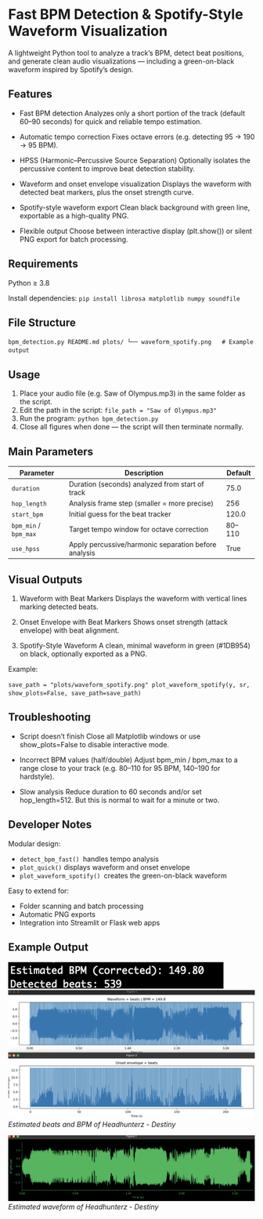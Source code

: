 # Fast BPM Detection & Spotify-Style Waveform Visualization
A lightweight Python tool to analyze a track’s BPM, detect beat positions, and generate clean audio visualizations — including a green-on-black waveform inspired by Spotify’s design.

## Features

- Fast BPM detection
Analyzes only a short portion of the track (default 60–90 seconds) for quick and reliable tempo estimation.

- Automatic tempo correction
Fixes octave errors (e.g. detecting 95 → 190 → 95 BPM).

- HPSS (Harmonic–Percussive Source Separation)
Optionally isolates the percussive content to improve beat detection stability.

- Waveform and onset envelope visualization
Displays the waveform with detected beat markers, plus the onset strength curve.

- Spotify-style waveform export
Clean black background with green line, exportable as a high-quality PNG.

- Flexible output
Choose between interactive display (plt.show()) or silent PNG export for batch processing.

## Requirements
Python ≥ 3.8

Install dependencies:
`pip install librosa matplotlib numpy soundfile
`

## File Structure
`bpm_detection.py
README.md
plots/
└── waveform_spotify.png   # Example output
`

## Usage

1. Place your audio file (e.g. Saw of Olympus.mp3) in the same folder as the script.
2. Edit the path in the script:
`file_path = "Saw of Olympus.mp3"`
3. Run the program:
`python bpm_detection.py`
4. Close all figures when done — the script will then terminate normally.

## Main Parameters


| Parameter             | Description                                          | Default |
| --------------------- | ---------------------------------------------------- | ------- |
| `duration`            | Duration (seconds) analyzed from start of track      | 75.0    |
| `hop_length`          | Analysis frame step (smaller = more precise)         | 256     |
| `start_bpm`           | Initial guess for the beat tracker                   | 120.0   |
| `bpm_min` / `bpm_max` | Target tempo window for octave correction            | 80–110  |
| `use_hpss`            | Apply percussive/harmonic separation before analysis | True    |

## Visual Outputs
1. Waveform with Beat Markers
Displays the waveform with vertical lines marking detected beats.

2. Onset Envelope with Beat Markers
Shows onset strength (attack envelope) with beat alignment.

3. Spotify-Style Waveform
A clean, minimal waveform in green (#1DB954) on black, optionally exported as a PNG.

Example:

`save_path = "plots/waveform_spotify.png"
plot_waveform_spotify(y, sr, show_plots=False, save_path=save_path)`

## Troubleshooting

- Script doesn’t finish
Close all Matplotlib windows or use show_plots=False to disable interactive mode.

- Incorrect BPM values (half/double)
Adjust bpm_min / bpm_max to a range close to your track (e.g. 80–110 for 95 BPM, 140–190 for hardstyle).

- Slow analysis
Reduce duration to 60 seconds and/or set hop_length=512.
But this is normal to wait for a minute or two.

## Developer Notes
Modular design:
- `detect_bpm_fast() `handles tempo analysis
- `plot_quick()` displays waveform and onset envelope
- `plot_waveform_spotify() `creates the green-on-black waveform

Easy to extend for:
- Folder scanning and batch processing
- Automatic PNG exports
- Integration into Streamlit or Flask web apps

## Example Output 

![Result](https://github.com/LioCrea/BPM-Detection/blob/main/picture-5.png)
![Result](https://github.com/LioCrea/BPM-Detection/blob/main/picture-3.png)
_Estimated beats and BPM of Headhunterz - Destiny_

![Result](https://github.com/LioCrea/BPM-Detection/blob/main/picture-4.png)
_Estimated waveform of Headhunterz - Destiny_ 


